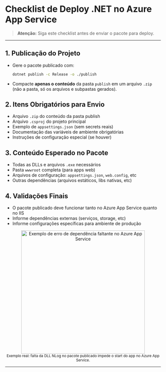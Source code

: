 # Checklist  de Deploy .NET no Azure App Service

> **Atenção:** Siga este checklist antes de enviar o pacote para deploy. 

---

## 1. Publicação do Projeto
- Gere o pacote publicado com:
  ```bash
  dotnet publish -c Release -o ./publish
  ```
- Compacte **apenas o conteúdo** da pasta `publish` em um arquivo `.zip` (não a pasta, só os arquivos e subpastas gerados).

## 2. Itens Obrigatórios para Envio
- Arquivo `.zip` do conteúdo da pasta publish
- Arquivo `.csproj` do projeto principal
- Exemplo de `appsettings.json` (sem secrets reais)
- Documentação das variáveis de ambiente obrigatórias
- Instruções de configuração especial (se houver)

## 3. Conteúdo Esperado no Pacote
- Todas as DLLs e arquivos `.exe` necessários
- Pasta `wwwroot` completa (para apps web)
- Arquivos de configuração: `appsettings.json`, `web.config`, etc
- Outras dependências (arquivos estáticos, libs nativas, etc)

## 4. Validações Finais
- O pacote publicado deve funcionar tanto no Azure App Service quanto no IIS
- Informe dependências externas (serviços, storage, etc)
- Informe configurações específicas para ambiente de produção


<div align="center">
  <img src="https://www.sistemasave.com.br/img/errodeployazure.jpg" alt="Exemplo de erro de dependência faltante no Azure App Service" width="400"/>
  <br>
  <sub>Exemplo real: falta da DLL NLog no pacote publicado impede o start do app no Azure App Service.</sub>
</div>

---

